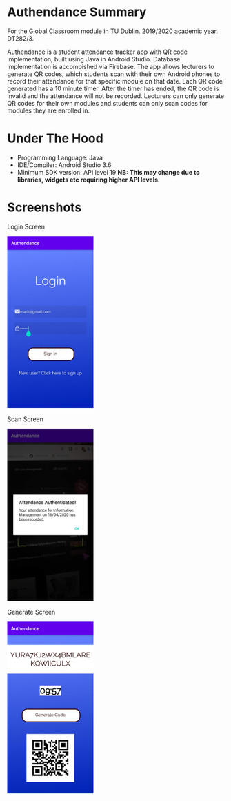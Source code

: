 # Authendance Summary
For the Global Classroom module in TU Dublin. 2019/2020 academic year. DT282/3.

Authendance is a student attendance tracker app with QR code implementation, built using Java in Android Studio. Database implementation is accompished via Firebase. The app allows lecturers to generate QR codes, which students scan with their own Android phones to record their attendance for that specific module on that date. Each QR code generated has a 10 minute timer. After the timer has ended, the QR code is invalid and the attendance will not be recorded. Lecturers can only generate QR codes for their own modules and students can only scan codes for modules they are enrolled in.

# Under The Hood
- Programming Language: Java
- IDE/Compiler: Android Studio 3.6
- Minimum SDK version: API level 19 **NB: This may change due to libraries, widgets etc requiring higher API levels.**

# Screenshots
Login Screen 

<img src="Screenshots/loginscreen.jpg" width="200">

Scan Screen

<img src="Screenshots/codescanner.jpg" width="200">

Generate Screen

<img src="Screenshots/codegenerated.jpg" width="200">
